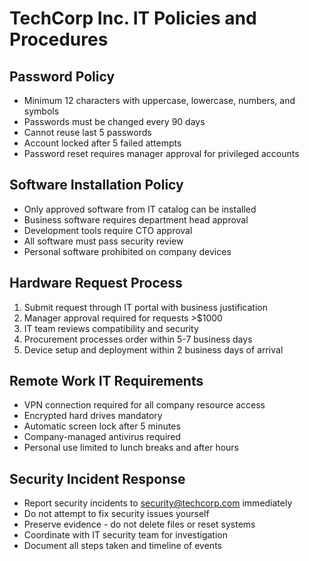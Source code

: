 # TechCorp Inc. IT Policies and Procedures

## Password Policy
- Minimum 12 characters with uppercase, lowercase, numbers, and symbols
- Passwords must be changed every 90 days
- Cannot reuse last 5 passwords
- Account locked after 5 failed attempts
- Password reset requires manager approval for privileged accounts

## Software Installation Policy
- Only approved software from IT catalog can be installed
- Business software requires department head approval
- Development tools require CTO approval
- All software must pass security review
- Personal software prohibited on company devices

## Hardware Request Process
1. Submit request through IT portal with business justification
2. Manager approval required for requests >$1000
3. IT team reviews compatibility and security
4. Procurement processes order within 5-7 business days
5. Device setup and deployment within 2 business days of arrival

## Remote Work IT Requirements
- VPN connection required for all company resource access
- Encrypted hard drives mandatory
- Automatic screen lock after 5 minutes
- Company-managed antivirus required
- Personal use limited to lunch breaks and after hours

## Security Incident Response
- Report security incidents to security@techcorp.com immediately
- Do not attempt to fix security issues yourself
- Preserve evidence - do not delete files or reset systems
- Coordinate with IT security team for investigation
- Document all steps taken and timeline of events